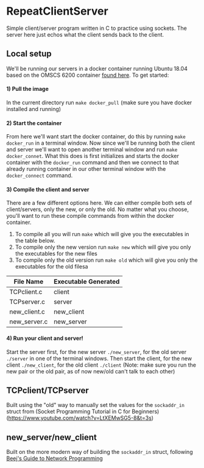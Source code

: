 # RepeatClientServer

Simple client/server program written in C to practice using sockets. The server here just echos what the client
sends back to the client.

## Local setup

We'll be running our servers in a docker container running Ubuntu 18.04 based on the OMSCS 6200 container
[found here](https://hub.docker.com/r/fsgeek/omscs6200). To get started:

#### 1) Pull the image
In the current directory run `make docker_pull` (make sure you have docker installed and running)

#### 2) Start the container
From here we'll want start the docker container, do this by running `make docker_run` in a terminal window.
Now since we'll be running both the client and server we'll want to open another terminal window and
run `make docker_connet`. What this does is first initializes and starts the docker container with the `docker_run`
command and then we connect to that already running container in our other terminal window with the `docker_connect`
command.

#### 3) Compile the client and server
There are a few different options here. We can either compile both sets of client/servers, only the new, or only the
old. No matter what you choose, you'll want to run these compile commands from within the docker container.

1) To compile all you will run `make` which will give you the executables in the table below.
2) To compile only the new version run `make new` which will give you only the executables for the new files
3) To compile only the old version run `make old` which will give you only the executables for the old filesa

| File Name    | Executable Generated |
|--------------|----------------------|
| TCPclient.c  | client               |
| TCPserver.c  | server               |
| new_client.c | new_client           |
| new_server.c | new_server           |

#### 4) Run your client and server!
Start the server first, for the new server `./new_server`, for the old server `./server` in one of the terminal windows.
Then start the client, for the new client `./new_client`, for the old client `./client`
(Note: make sure you run the new pair or the old pair, as of now new/old can't talk to each other)

## TCPclient/TCPserver

Built using the "old" way to manually set the values for the `sockaddr_in` struct from 
(Socket Programming Tutorial in C for Beginners)(https://www.youtube.com/watch?v=LtXEMwSG5-8&t=3s)

## new_server/new_client

Built on the more modern way of building the `sockaddr_in` struct, following
[Beej's Guide to Network Programming](https://beej.us/guide/bgnet/html/multi/syscalls.html#getaddrinfo)
